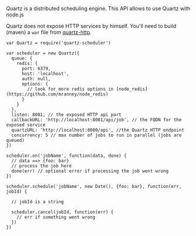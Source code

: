 

Quartz is a distributed scheduling engine. This API allows to use Quartz with node.js

Quartz does not expose HTTP services by himself. You'll need to build (maven) a ```war``` file from [quartz-http](https://github.com/nherment/quartz-http).

    var Quartz = require('quartz-scheduler')

    var scheduler = new Quartz({
      queue: {
        redis: {
          port: 6379,
          host: 'localhost',
          auth: null,
          options: {
            // look for more redis options in [node_redis](https://github.com/mranney/node_redis)
          }
        }
      },
      listen: 8001, // the exposed HTTP api port
      callbackURL: 'http://localhost:8001/api/job', // the FQDN for the exposed service
      quartzURL: 'http://localhost:8080/api', //the Quartz HTTP endpoint
      concurrency: 5 // max number of jobs to run in parallel (jobs are queued)
    })

    scheduler.on('jobName', function(data, done) {
      // data ==> {foo: bar}
      // process the job here
      done(err) // optional error if processing the job went wrong
    })

    scheduler.schedule('jobName', new Date(), {foo: bar}, function(err, jobId) {

      // jobId is a string

      scheduler.cancel(jobId, function(err) {
        // err if something went wrong
      })
    })

